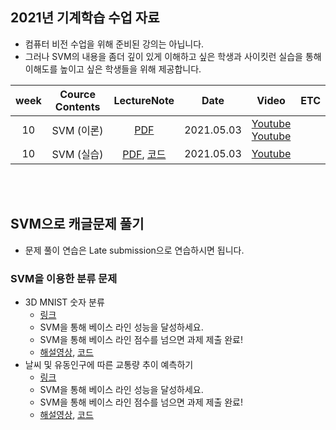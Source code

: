 
## 2021년 기계학습 수업 자료
- 컴퓨터 비전 수업을 위해 준비된 강의는 아닙니다. 
- 그러나 SVM의 내용을 좀더 깊이 있게 이해하고 싶은 학생과 사이킷런 실습을 통해 이해도를 높이고 싶은 학생들을 위해 제공합니다.

| week | Cource Contents | LectureNote | Date |  Video | ETC | 
|:---:|:---:|:---:|:---:|:---:|:---:| 
| 10 | SVM (이론) | [PDF](https://github.com/sejongresearch/2021.MachineLearning/blob/main/LectureNote/%5B%E1%84%80%E1%85%B5%E1%84%80%E1%85%A8%E1%84%92%E1%85%A1%E1%86%A8%E1%84%89%E1%85%B3%E1%86%B8%5D%5B10%E1%84%8C%E1%85%AE%E1%84%8E%E1%85%A1%5D%20SVM_%E1%84%8B%E1%85%B5%E1%84%85%E1%85%A9%E1%86%AB.pdf) | 2021.05.03 | [Youtube](https://youtu.be/Q2JGkVivq6U) <br> [Youtube](https://youtu.be/smIEIrAuHqs) |  |
| 10 | SVM (실습) | [PDF](https://github.com/sejongresearch/2021.MachineLearning/blob/main/LectureNote/%5B%E1%84%80%E1%85%B5%E1%84%80%E1%85%A8%E1%84%92%E1%85%A1%E1%86%A8%E1%84%89%E1%85%B3%E1%86%B8%5D%5B10%E1%84%8C%E1%85%AE%E1%84%8E%E1%85%A1%5D%20SVM_%E1%84%89%E1%85%B5%E1%86%AF%E1%84%89%E1%85%B3%E1%86%B8.pdf), [코드](https://github.com/sejongresearch/2021.MachineLearning/tree/main/Labs/10%EC%A3%BC%EC%B0%A8) | 2021.05.03 | [Youtube](https://youtu.be/dWk6jqcsKBc) | |

<br><br>

## SVM으로 캐글문제 풀기
- 문제 풀이 연습은 Late submission으로 연습하시면 됩니다.

### SVM을 이용한 분류 문제
- 3D MNIST 숫자 분류  
  - [링크](https://www.kaggle.com/t/43e220a5f5e14fcdaa76fec15256c6ba)
  - SVM을 통해 베이스 라인 성능을 달성하세요.
  - SVM을 통해 베이스 라인 점수를 넘으면 과제 제출 완료!
  - [해설영상](https://youtu.be/KBMgbkzyb-w), [코드](https://www.kaggle.com/c/2021-ml-p11/code)
- 날씨 및 유동인구에 따른 교통량 추이 예측하기
  - [링크](https://www.kaggle.com/t/196d9816828a45cf8486073299621102)
  - SVM을 통해 베이스 라인 성능을 달성하세요.
  - SVM을 통해 베이스 라인 점수를 넘으면 과제 제출 완료!
  - [해설영상](https://youtu.be/mPCA_5cwaAE), [코드](https://www.kaggle.com/c/2021-ml-p2/code)


